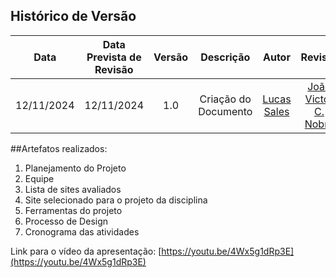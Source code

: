 ## Histórico de Versão
|    Data    | Data Prevista de Revisão | Versão |      Descrição       |                    Autor                    |                     Revisor                      |
| :--------: | :----------------------: | :----: | :------------------: | :-----------------------------------------: | :----------------------------------------------: |
| 12/11/2024 |        12/11/2024        |  1.0   | Criação do Documento | [Lucas Sales](https://github.com/Lux-Sales) | [João Victor C. Nobre](https://github.com/Gam13) |


##Artefatos realizados:  

<ol>
<li>Planejamento do Projeto</li>
<li>Equipe</li>
<li>Lista de sites avaliados</li>
<li>Site selecionado para o projeto da disciplina</li>
<li>Ferramentas do projeto</li>
<li>Processo de Design</li>
<li>Cronograma das atividades</li>
</ol>

Link para o vídeo da apresentação:
[https://youtu.be/4Wx5g1dRp3E](https://youtu.be/4Wx5g1dRp3E)